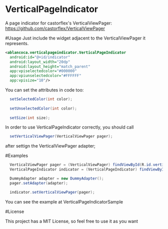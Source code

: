# VerticalPageIndicator
A page indicator for castorflex's VerticalViewPager: https://github.com/castorflex/VerticalViewPager

#Usage
Just include the widget adjacent to the VerticalViewPager it represents.
```xml
<ablancoca.verticalpageindicator.VerticalPageIndicator
  android:id="@+id/indicator"
  android:layout_width="20dp"
  android:layout_height="match_parent"
  app:vpiselectedcolor="#000000"
  app:vpiunselectedcolor="#FFFFFF"
  app:vpisize="10"/>
```

You can set the attributes in code too:

```java
  setSelectedColor(int color);
  
  setUnselectedColor(int color);
  
  setSize(int size);

```

In order to use VerticalPageIndicator correctly, you should call 
```java 
  setVerticalViewPager(VerticalViewPager pager);
```
after settign the VerticalViewPager adapter;

#Examples

```java
  VerticalViewPager pager = (VerticalViewPager) findViewById(R.id.verticalviewpager);
  VerticalPageIndicator indicator = (VerticalPageIndicator) findViewById(R.id.indicator);

  DummyAdapter adapter = new DummyAdapter();
  pager.setAdapter(adapter);

  indicator.setVerticalViewPager(pager);
```

You can see the example at VerticalPageIndicatorSample

#License

This project has a MIT License, so feel free to use it as you want



